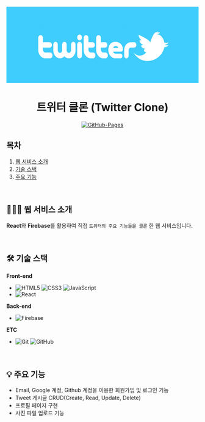 <div align="center">
  <br />
  <img src="./images/twitter_logo.jpg" alt="Twitter" height="200px" />
  <br />
  <h1>트위터 클론 (Twitter Clone)</h1>
  <a href="https://jeonghwan-dev.github.io/twitter-clone-coding/#/">
    <img src="https://img.shields.io/badge/GitHub%20Pages-Active-AEF359?&logo=github&logoColor=white" alt="GitHub-Pages" />
  </a>
  <br />
</div>

## 목차

1. [웹 서비스 소개](#웹-서비스-소개)
2. [기술 스택](#기술-스택)
3. [주요 기능](#주요-기능)

<br />

## 💁🏻‍♂ 웹 서비스 소개

**React**와 **Firebase**를 활용하여 직접 `트위터의 주요 기능들을 클론` 한 웹 서비스입니다.

<br />

## 🛠 기술 스택

**Front-end**

- ![HTML5](https://img.shields.io/badge/-HTML5-E34F26?&logo=html5&logoColor=white) ![CSS3](https://img.shields.io/badge/-CSS3-1572B6?&logo=css3&logoColor=white) ![JavaScript](https://img.shields.io/badge/-JavaScript-F7DF1E?&logo=javascript&logoColor=white)
- ![React](https://img.shields.io/badge/-React-61DAFB?&logo=react&logoColor=white)

**Back-end**

- ![Firebase](https://img.shields.io/badge/-Firebase-FFCA28?&logo=firebase&logoColor=white)

**ETC**

- ![Git](https://img.shields.io/badge/-Git-F05032?&logo=git&logoColor=white) ![GitHub](https://img.shields.io/badge/-GitHub-181717?&logo=github&logoColor=white)

<br />

## :bulb: 주요 기능

- Email, Google 계정, Github 계정을 이용한 회원가입 및 로그인 기능
- Tweet 게시글 CRUD(Create, Read, Update, Delete)
- 프로필 페이지 구현
- 사진 파일 업로드 기능

